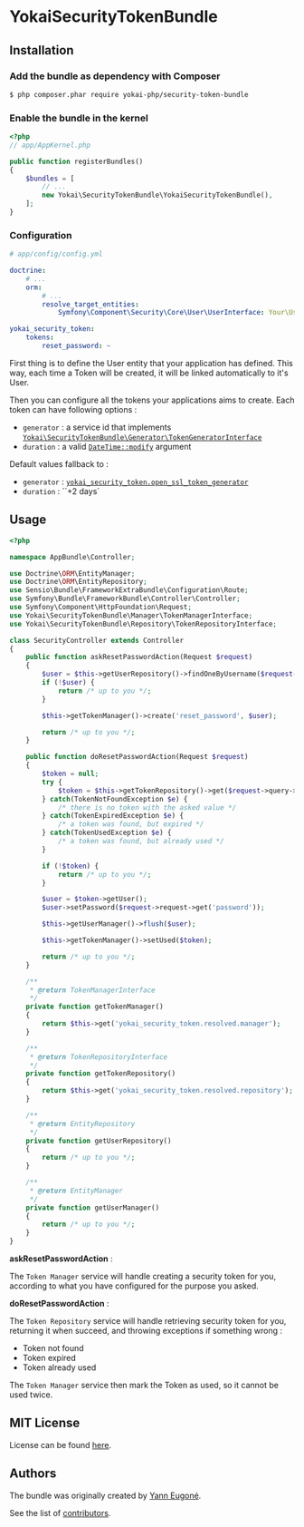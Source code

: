 YokaiSecurityTokenBundle
========================

Installation
------------

### Add the bundle as dependency with Composer

``` bash
$ php composer.phar require yokai-php/security-token-bundle
```

### Enable the bundle in the kernel

``` php
<?php
// app/AppKernel.php

public function registerBundles()
{
    $bundles = [
        // ...
        new Yokai\SecurityTokenBundle\YokaiSecurityTokenBundle(),
    ];
}
```


### Configuration

``` yaml
# app/config/config.yml

doctrine:
    # ...
    orm:
        # ...
        resolve_target_entities:
            Symfony\Component\Security\Core\User\UserInterface: Your\User\Entity\Class\Name

yokai_security_token:
    tokens:
        reset_password: ~
```

First thing is to define the User entity that your application has defined.
This way, each time a Token will be created, it will be linked automatically to it's User.

Then you can configure all the tokens your applications aims to create.
Each token can have following options :

- `generator` : a service id that implements [`Yokai\SecurityTokenBundle\Generator\TokenGeneratorInterface`](Generator/TokenGeneratorInterface)
- `duration` : a valid [`DateTime::modify`](php.net/manual/datetime.modify.php) argument

Default values fallback to :

- `generator` : [`yokai_security_token.open_ssl_token_generator`](Generator/OpenSslTokenGenerator)
- `duration` : ``+2 days`


Usage
-----

``` php
<?php

namespace AppBundle\Controller;

use Doctrine\ORM\EntityManager;
use Doctrine\ORM\EntityRepository;
use Sensio\Bundle\FrameworkExtraBundle\Configuration\Route;
use Symfony\Bundle\FrameworkBundle\Controller\Controller;
use Symfony\Component\HttpFoundation\Request;
use Yokai\SecurityTokenBundle\Manager\TokenManagerInterface;
use Yokai\SecurityTokenBundle\Repository\TokenRepositoryInterface;

class SecurityController extends Controller
{
    public function askResetPasswordAction(Request $request)
    {
        $user = $this->getUserRepository()->findOneByUsername($request->request->get('username'));
        if (!$user) {
            return /* up to you */;
        }

        $this->getTokenManager()->create('reset_password', $user);

        return /* up to you */;
    }

    public function doResetPasswordAction(Request $request)
    {
        $token = null;
        try {
            $token = $this->getTokenRepository()->get($request->query->get('token'));
        } catch(TokenNotFoundException $e) {
            /* there is no token with the asked value */
        } catch(TokenExpiredException $e) {
            /* a token was found, but expired */
        } catch(TokenUsedException $e) {
            /* a token was found, but already used */
        }

        if (!$token) {
            return /* up to you */;
        }

        $user = $token->getUser();
        $user->setPassword($request->request->get('password'));

        $this->getUserManager()->flush($user);

        $this->getTokenManager()->setUsed($token);

        return /* up to you */;
    }

    /**
     * @return TokenManagerInterface
     */
    private function getTokenManager()
    {
        return $this->get('yokai_security_token.resolved.manager');
    }

    /**
     * @return TokenRepositoryInterface
     */
    private function getTokenRepository()
    {
        return $this->get('yokai_security_token.resolved.repository');
    }

    /**
     * @return EntityRepository
     */
    private function getUserRepository()
    {
        return /* up to you */;
    }

    /**
     * @return EntityManager
     */
    private function getUserManager()
    {
        return /* up to you */;
    }
}
```

**askResetPasswordAction** :

The `Token Manager` service will handle creating a security token for you,
according to what you have configured for the purpose you asked.


**doResetPasswordAction** :

The `Token Repository` service will handle retrieving security token for you,
returning it when succeed, and throwing exceptions if something wrong :

- Token not found
- Token expired
- Token already used

The `Token Manager` service then mark the Token as used, so it cannot be used twice.


MIT License
-----------

License can be found [here](https://github.com/yokai-php/security-token-bundle/blob/master/LICENSE).


Authors
-------

The bundle was originally created by [Yann Eugoné](https://github.com/yann-eugone).

See the list of [contributors](https://github.com/yokai-php/security-token-bundle/contributors).
